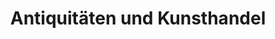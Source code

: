 ---
title: "Antiquitäten und Kunsthandel"
url: /wien/antiquitaeten-und-kunsthandel/
shop: Antiquitäten
---
